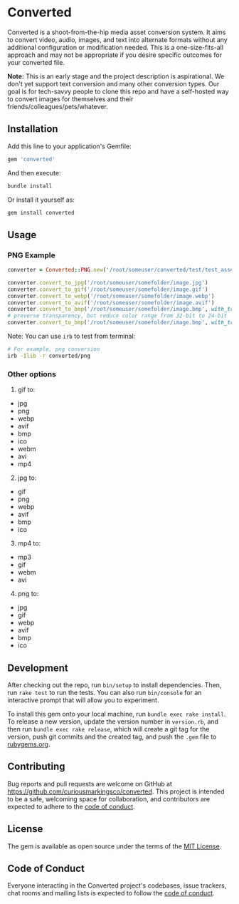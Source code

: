 # Converted

Converted is a shoot-from-the-hip media asset conversion system. It aims to convert video, audio, images, and text into alternate formats without any additional configuration or modification needed. This is a one-size-fits-all approach and may not be appropriate if you desire specific outcomes for your converted file.

**Note:** This is an early stage and the project description is aspirational. We don't yet support text conversion and many other conversion types. Our goal is for tech-savvy people to clone this repo and have a self-hosted way to convert images for themselves and their friends/colleagues/pets/whatever.

## Installation

Add this line to your application's Gemfile:

```ruby
gem 'converted'
```

And then execute:

```sh
bundle install
```
Or install it yourself as:
```sh
gem install converted
```

## Usage

### PNG Example

```rb
converter = Converted::PNG.new('/root/someuser/converted/test/test_assets/image/test_image.png')

converter.convert_to_jpg('/root/someuser/somefolder/image.jpg')
converter.convert_to_gif('/root/someuser/somefolder/image.gif')
converter.convert_to_webp('/root/someuser/somefolder/image.webp')
converter.convert_to_avif('/root/someuser/somefolder/image.avif')
converter.convert_to_bmp('/root/someuser/somefolder/image.bmp', with_transparency: false)
# preverse transparency, but reduce color range from 32-bit to 24-bit
converter.convert_to_bmp('/root/someuser/somefolder/image.bmp', with_transparency: true)
```

Note: You can use `irb` to test from terminal:
```sh
# For example, png conversion
irb -Ilib -r converted/png
```

### Other options
1. gif to:
  * jpg
  * png
  * webp
  * avif
  * bmp
  * ico
  * webm
  * avi
  * mp4
2. jpg to:
  * gif
  * png
  * webp
  * avif
  * bmp
  * ico
3. mp4 to:
  * mp3
  * gif
  * webm
  * avi
4. png to:
  * jpg
  * gif
  * webp
  * avif
  * bmp
  * ico

## Development

After checking out the repo, run `bin/setup` to install dependencies. Then, run `rake test` to run the tests. You can also run `bin/console` for an interactive prompt that will allow you to experiment.

To install this gem onto your local machine, run `bundle exec rake install`. To release a new version, update the version number in `version.rb`, and then run `bundle exec rake release`, which will create a git tag for the version, push git commits and the created tag, and push the `.gem` file to [rubygems.org](https://rubygems.org).

## Contributing

Bug reports and pull requests are welcome on GitHub at https://github.com/curiousmarkingsco/converted. This project is intended to be a safe, welcoming space for collaboration, and contributors are expected to adhere to the [code of conduct](https://github.com/curiousmarkingsco/converted/blob/main/CODE_OF_CONDUCT.md).

## License

The gem is available as open source under the terms of the [MIT License](https://opensource.org/licenses/MIT).

## Code of Conduct

Everyone interacting in the Converted project's codebases, issue trackers, chat rooms and mailing lists is expected to follow the [code of conduct](https://github.com/curiousmarkingsco/converted/blob/main/CODE_OF_CONDUCT.md).
